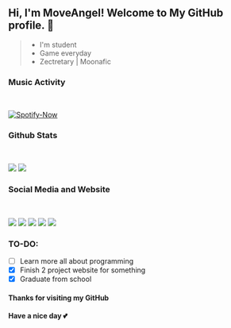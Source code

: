 <h2>Hi, I'm MoveAngel! Welcome to My GitHub profile. 👋</h2>

> - I'm student
> - Game everyday
> - Zectretary | Moonafic

<h3><b>Music Activity</b></h3><br>
  <p>
    <a href="https://open.spotify.com/user/tgymctc9gtq4k8oyows4cw5hu" > <img src="https://spotify-github-profile.vercel.app/api/view?uid=tgymctc9gtq4k8oyows4cw5hu&cover_image=true&theme=novatorem" alt="Spotify-Now" /></a>
  </p>

<h3><b>Github Stats</b></h3><br>
  <p>
    <a href="https://github.com/MoveAngel"><img src="https://github-readme-stats.vercel.app/api?username=MoveAngel&show_icons=true&theme=highcontrast"></a>
    <a href="https://github.com/MoveAngel"><img src="https://github-readme-stats.vercel.app/api/top-langs/?username=MoveAngel&theme=highcontrast&layout=compact"></a>
  </p>

<h3><b>Social Media and Website</b></h3><br>
  <p>
    <a href="https://steamcommunity.com/id/CandyRin"> <img src="https://img.icons8.com/clouds/100/000000/steam.png"/></a>
    <a href="https://github.com/MoveAngel"> <img src="https://img.icons8.com/clouds/100/000000/github.png"/></a>
    <a href="https://t.me/MoveAngel"> <img src="https://img.icons8.com/clouds/100/000000/telegram-app.png"/></a>
    <a href="https://open.spotify.com/user/tgymctc9gtq4k8oyows4cw5hu"> <img src="https://img.icons8.com/clouds/100/000000/spotify.png"/></a>
    <a href="https://moveangel.github.io"> <img src="https://img.icons8.com/clouds/100/000000/domain.png"/></a>
  </p>

### TO-DO:
- [ ] Learn more all about programming
- [x] Finish 2 project website for something
- [x] Graduate from school

<h4>Thanks for visiting my GitHub</h4>
<h4>Have a nice day 💕</h4>